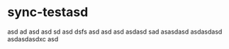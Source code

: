 # sync-testasd
asd
ad
asd
asd
sd
asd
dsfs
asd
asd
asd
asdasd
sad
asasdasd
asdasdasd
asdasdasdxc
asd
